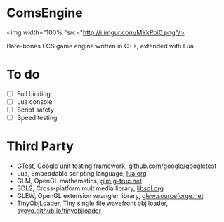 # ComsEngine
<img width="100% "src="http://i.imgur.com/MYkPoi0.png"/>

Bare-bones ECS game engine written in C++, extended with Lua

# To do

- [ ] Full binding
- [ ] Lua console
- [ ] Script safety
- [ ] Speed testing

# Third Party

- GTest, Google unit testing framework, [github.com/google/googletest](https://github.com/google/googletest)
- Lua, Embeddable scripting language, [lua.org](https://www.lua.org/)
- GLM, OpenGL mathematics, [glm.g-truc.net](http://glm.g-truc.net/)
- SDL2, Cross-platform multimedia library, [libsdl.org](https://www.libsdl.org/)
- GLEW, OpenGL extension wrangler library, [glew.sourceforge.net](http://glew.sourceforge.net/)
- TinyObjLoader, Tiny single file wavefront obj loader, [syoyo.github.io/tinyobjloader](https://syoyo.github.io/tinyobjloader/)
